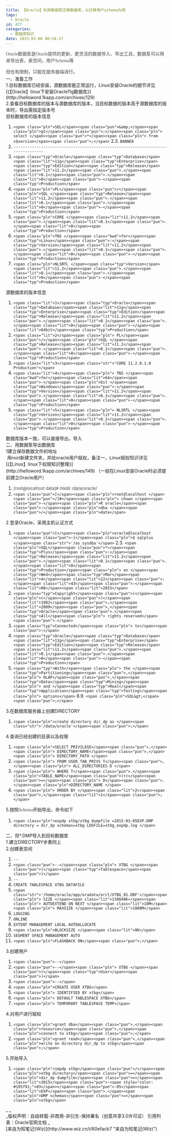 ```yaml
---
title: 【Oracle】利用数据泵迁移数据库，以迁移用户schema为例
tags:
  - Oracle
id: 477
categories:
  - 数据库知识
date: 2015-03-06 00:54:17
---
```


<span style="line-height: 20.997596740722656px; font-size: 10.5pt; font-family: simsun; color: #494949;">Oracle数据泵是Oracle提供的更新、更灵活的数据导入、导出工具，数据泵可以用来导出表，表空间，用户Schema等</span>
<div><span style="color: #494949; font-family: simsun;"><span style="line-height: 20.997596740722656px;">但也有限制，只能在服务器端进行。</span></span><!--more-->
<div>一、准备工作</div>
<div>1.目标数据库已经安装，源数据库能正常运行，Linux安装Oracle的细节详见[《【Oracle】linux下安装Oracle11g数据库》](http://helloword.1kapp.com/archives/129)</div>
<div>2.查看目标数据库的版本与源数据库的版本，当目标数据的版本高于源数据库的版本时，导出需指定版本号</div>
<div>目标数据库的版本信息</div>
<div>
<div>

1.  `<span class="pln">SQL</span><span class="pun">&amp;</span><span class="pln">gt</span><span class="pun">;</span><span class="pln"> select </span><span class="pun">*</span><span class="pln"> from v$version</span><span class="pun">;</span>`
2.3.  `BANNER`
4.  `--------------------------------------------------------------------------------`
5.  `<span class="typ">Oracle</span><span class="typ">Database</span><span class="lit">11g</span><span class="typ">Enterprise</span><span class="typ">Edition</span><span class="typ">Release</span><span class="lit">11.2</span><span class="pun">.</span><span class="lit">0.1</span><span class="pun">.</span><span class="lit">0</span><span class="pun">-</span><span class="typ">Production</span>`
6.  `<span class="pln">PL</span><span class="pun">/</span><span class="pln">SQL </span><span class="typ">Release</span><span class="lit">11.2</span><span class="pun">.</span><span class="lit">0.1</span><span class="pun">.</span><span class="lit">0</span><span class="pun">-</span><span class="typ">Production</span>`
7.  `<span class="pln">CORE </span><span class="lit">11.2</span><span class="pun">.</span><span class="lit">0.1</span><span class="pun">.</span><span class="lit">0</span><span class="typ">Production</span>`
8.  `<span class="pln">TNS </span><span class="kwd">for</span><span class="typ">Linux</span><span class="pun">:</span><span class="typ">Version</span><span class="lit">11.2</span><span class="pun">.</span><span class="lit">0.1</span><span class="pun">.</span><span class="lit">0</span><span class="pun">-</span><span class="typ">Production</span>`
9.  `<span class="pln">NLSRTL </span><span class="typ">Version</span><span class="lit">11.2</span><span class="pun">.</span><span class="lit">0.1</span><span class="pun">.</span><span class="lit">0</span><span class="pun">-</span><span class="typ">Production</span>`
</div>
<div>源数据库的版本信息</div>
</div>
<div>
<div>

1.  `<span class="lit">1</span><span class="typ">Oracle</span><span class="typ">Database</span><span class="lit">11g</span><span class="typ">Enterprise</span><span class="typ">Edition</span><span class="typ">Release</span><span class="lit">11.2</span><span class="pun">.</span><span class="lit">0.1</span><span class="pun">.</span><span class="lit">0</span><span class="pun">-</span><span class="lit">64bit</span><span class="typ">Production</span>`
2.  `<span class="lit">2</span><span class="pln"> PL</span><span class="pun">/</span><span class="pln">SQL </span><span class="typ">Release</span><span class="lit">11.2</span><span class="pun">.</span><span class="lit">0.1</span><span class="pun">.</span><span class="lit">0</span><span class="pun">-</span><span class="typ">Production</span>`
3.  `<span class="lit">3</span><span class="str">"CORE 11.2.0.1.0 Production"</span>`
4.  `<span class="lit">4</span><span class="pln"> TNS </span><span class="kwd">for</span><span class="lit">64</span><span class="pun">-</span><span class="pln">bit </span><span class="typ">Windows</span><span class="pun">:</span><span class="typ">Version</span><span class="lit">11.2</span><span class="pun">.</span><span class="lit">0.1</span><span class="pun">.</span><span class="lit">0</span><span class="pun">-</span><span class="typ">Production</span>`
5.  `<span class="lit">5</span><span class="pln"> NLSRTL </span><span class="typ">Version</span><span class="lit">11.2</span><span class="pun">.</span><span class="lit">0.1</span><span class="pun">.</span><span class="lit">0</span><span class="pun">-</span><span class="typ">Production</span>`
</div>
<div>数据库版本一致，可以直接导出，导入</div>
</div>
<div></div>
<div>二、用数据泵导出数据库</div>
<div></div>
<div>1建立保存数据文件的地址</div>
<div> 用root新建文件夹，并给oracle用户赋权，备注一，Linux赋权知识详见<span style="font-size: 10.5pt; line-height: 1.5;">[《【Linux】linux下权限知识整理》](http://helloword.1kapp.com/archives/149)</span><span style="font-size: 10.5pt; line-height: 1.5;"> （一般在Linux安装Oracle时必须提前建立</span><span style="font-size: 10.5pt; line-height: 1.5;">Oracle用户</span><span style="font-size: 10.5pt; line-height: 1.5;">）</span></div>
<div>
<div>

1.  <span style="color: #48484c; line-height: 18px; font-size: 13px;">[root@localhost data]# mkdir /data/oracle/</span>
2.  `<span class="pun">[</span><span class="pln">root@localhost </span><span class="pun">/]#</span><span class="pln"> chown </span><span class="pun">-</span><span class="pln">R oracle</span><span class="pun">:</span><span class="pln">dba </span><span class="pun">/</span><span class="pln">data</span>`
</div>
<div>2.登录Oracle，采用主机认证方式</div>
</div>
<div>
<div>

1.  `<span class="pun">[</span><span class="pln">oracle@localhost </span><span class="pun">~]</span><span class="pln">$ sqlplus </span><span class="str">'/as sysdba'</span>`
2.3.  `<span class="pln">SQL</span><span class="pun">*</span><span class="typ">Plus</span><span class="pun">:</span><span class="typ">Release</span><span class="lit">11.2</span><span class="pun">.</span><span class="lit">0.1</span><span class="pun">.</span><span class="lit">0</span><span class="typ">Production</span><span class="pln"> on </span><span class="typ">Wed</span><span class="typ">Mar</span><span class="lit">4</span><span class="lit">22</span><span class="pun">:</span><span class="lit">43</span><span class="pun">:</span><span class="lit">08</span><span class="lit">2015</span>`
4.  `<span class="typ">Copyright</span><span class="pun">(</span><span class="pln">c</span><span class="pun">)</span><span class="lit">1982</span><span class="pun">,</span><span class="lit">2009</span><span class="pun">,</span><span class="typ">Oracle</span><span class="pun">.</span><span class="typ">All</span><span class="pln"> rights reserved</span><span class="pun">.</span>`
5.  `<span class="typ">Connected</span><span class="pln"> to</span><span class="pun">:</span>`
6.  `<span class="typ">Oracle</span><span class="typ">Database</span><span class="lit">11g</span><span class="typ">Enterprise</span><span class="typ">Edition</span><span class="typ">Release</span><span class="lit">11.2</span><span class="pun">.</span><span class="lit">0.1</span><span class="pun">.</span><span class="lit">0</span><span class="pun">-</span><span class="typ">Production</span>`
7.  `<span class="typ">With</span><span class="pln"> the </span><span class="typ">Partitioning</span><span class="pun">,</span><span class="pln"> OLAP</span><span class="pun">,</span><span class="typ">Data</span><span class="typ">Mining</span><span class="pln"> and </span><span class="typ">Real</span><span class="typ">Application</span><span class="typ">Testing</span><span class="pln"> options</span>`
8.9.  `<span class="pln">SQL&gt;</span><span class="pun">;</span>`
</div>
<div>3.在数据库服务器上创建DIRECTORY</div>
</div>
<div>
<div>

1.  `<span class="pln">create directory dir_dp as </span><span class="str">'/data/oracle'</span><span class="pun">;</span>`
</div>
<div>4.查询已经创建的目录以及权限</div>
<div>
<div>

1.  `<span class="pln">SELECT PRIVILEGE</span><span class="pun">,</span><span class="pln"> DIRECTORY_NAME</span><span class="pun">,</span><span class="pln"> DIRECTORY_PATH </span>`
2.  `<span class="pln"> FROM USER_TAB_PRIVS T</span><span class="pun">,</span><span class="pln"> ALL_DIRECTORIES D </span>`
3.  `<span class="pln"> WHERE T</span><span class="pun">.</span><span class="pln">TABLE_NAME</span><span class="pun">(+)</span><span class="pun">=</span><span class="pln"> D</span><span class="pun">.</span><span class="pln">DIRECTORY_NAME </span>`
4.  `<span class="pln"> ORDER BY </span><span class="lit">2</span><span class="pun">,</span><span class="lit">1</span><span class="pun">;</span>`
</div>
<div>5.按照<span style="color: #494949; font-family: simsun; line-height: 20.997596740722656px;">Schema</span>开始导出，命令如下</div>
</div>
<div>
<div>

1.  `<span class="pln">expdp xtbg/xtbg dumpfile =2015-03-05EXP.DMP directory = dir_dp schemas=xtbg LOGFILE=xtbg_expdp.log </span>`
</div>
</div>
<div></div>
<div>二、将*.DMP导入到目标数据库</div>
<div>1.建立<span style="font-size: 10.5pt; line-height: 1.5;">DIRECTORY步奏同上</span></div>
<div>2.创建表空间</div>
</div>
<div>
<div>

1.  `--`
2.  `<span class="pun">--</span><span class="pln"> XTBG </span><span class="pun">(</span><span class="typ">Tablespace</span><span class="pun">)</span>`
3.  `--`
4.  `CREATE TABLESPACE XTBG DATAFILE `
5.  `<span class="str">'/home/oracle/app/oradata/orcl/XTBG_01.DBF'</span><span class="pln"> SIZE </span><span class="lit">138048K</span><span class="pln"> AUTOEXTEND ON NEXT </span><span class="lit">10M</span><span class="pln"> MAXSIZE </span><span class="lit">1000M</span>`
6.  `LOGGING`
7.  `ONLINE`
8.  `EXTENT MANAGEMENT LOCAL AUTOALLOCATE`
9.  `<span class="pln">BLOCKSIZE </span><span class="lit">8K</span>`
10.  `SEGMENT SPACE MANAGEMENT AUTO`
11.  `<span class="pln">FLASHBACK ON</span><span class="pun">;</span>`
</div>
<div>3.创建用户</div>
</div>
<div>
<div>

1.  `<span class="pun">--</span>`
2.  `<span class="pun">--</span><span class="pln"> XTBG </span><span class="pun">(</span><span class="typ">User</span><span class="pun">)</span>`
3.  `<span class="pun">--</span>`
4.  `<span class="pln">CREATE USER XTBG</span>`
5.  `<span class="pln"> IDENTIFIED BY xtbg</span>`
6.  `<span class="pln"> DEFAULT TABLESPACE XTBG</span>`
7.  `<span class="pln"> TEMPORARY TABLESPACE TEMP</span>`
</div>
<div>4.对用户进行赋权</div>
</div>
<div>
<div>

1.  `<span class="pln">grant dba</span><span class="pun">,</span><span class="pln">resource</span><span class="pun">,</span><span class="pln">connect to xtbg</span><span class="pun">;</span>`
2.  `<span class="pln">grant read</span><span class="pun">,</span><span class="pln">write on directory dir_dp to xtbg</span><span class="pun">;</span>`
</div>
<div>5.开始导入</div>
</div>
<div>
<div>

1.  `<span class="pln">impdp xtbg</span><span class="pun">/</span><span class="pln">xtbg directory</span><span class="pun">=</span><span class="pln">dir_dp dumpfile</span><span class="pun">=</span><span class="lit">2015</span><span class="pun">-<span style="color: #195f91;">03</span></span><span class="pun">-05</span><span class="lit">EXP</span><span class="pun">.</span><span class="pln">DMP schemas</span><span class="pun">=</span><span class="pln">xtbg</span>`
</div>
<div>_
_</div>
<div>_版权声明：自由转载-非商用-非衍生-保持署名（创意共享3.0许可证）
引用列表：Oracle官网文档
_</div>
</div>
<div></div>
<div></div>
<div></div>
<div></div>
<div></div>
<div></div>
<div></div>
<div></div>
<div></div>
<div></div>
<div></div>
</div>
<div>[来自为知笔记(Wiz)](http://www.wiz.cn/i/60efacb7 "来自为知笔记(Wiz)")</div>